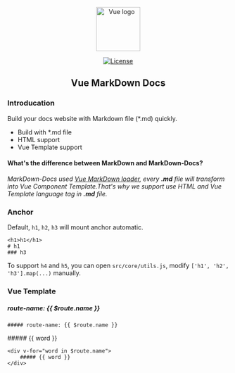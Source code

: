 <p align="center"><a href="https://vuejs.org" target="_blank" rel="noopener noreferrer"><img width="100" src="https://vuejs.org/images/logo.png" alt="Vue logo"></a></p>

<p align="center">
<a href="https://www.npmjs.com/package/vue-markdown-docs"><img src="https://img.shields.io/npm/l/vue-markdown-docs.svg" alt="License"></a>
</p>

<h2 align="center">Vue MarkDown Docs</h2>

### Introducation

Build your docs website with Markdown file (*.md) quickly.

- Build with *.md file
- HTML support
- Vue Template support

#### What's the difference between MarkDown and MarkDown-Docs?

*MarkDown-Docs used [Vue MarkDown loader](https://github.com/chiaweilee/vue-markdown-docs), every **.md** file will transform into Vue Component Template.That's why we support use HTML and Vue Template language tag in **.md** file.*

### Anchor

Default, `h1`, `h2`, `h3` will mount anchor automatic.

```
<h1>h1</h1>
# h1
### h3
```

To support `h4` and `h5`, you can open `src/core/utils.js`, modify `['h1', 'h2', 'h3'].map(...)` manually.

### Vue Template

##### route-name: {{ $route.name }}

```
##### route-name: {{ $route.name }}
```

<div v-for="word in $route.name">
    ##### {{ word }}
</div>

```
<div v-for="word in $route.name">
    ##### {{ word }}
</div>
```
